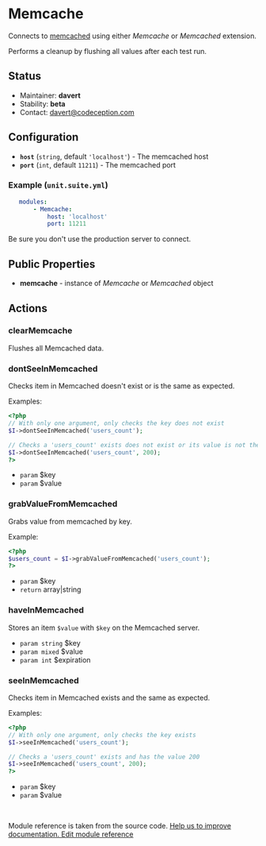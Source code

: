# Memcache

Connects to [memcached](http://www.memcached.org/) using either _Memcache_ or _Memcached_ extension.

Performs a cleanup by flushing all values after each test run.

## Status

* Maintainer: **davert**
* Stability: **beta**
* Contact: davert@codeception.com

## Configuration

* **`host`** (`string`, default `'localhost'`) - The memcached host
* **`port`** (`int`, default `11211`) - The memcached port

### Example (`unit.suite.yml`)

```yaml
   modules:
       - Memcache:
           host: 'localhost'
           port: 11211
```

Be sure you don't use the production server to connect.

## Public Properties

* **memcache** - instance of _Memcache_ or _Memcached_ object

## Actions

### clearMemcache

Flushes all Memcached data.

### dontSeeInMemcached

Checks item in Memcached doesn't exist or is the same as expected.

Examples:

``` php
<?php
// With only one argument, only checks the key does not exist
$I->dontSeeInMemcached('users_count');

// Checks a 'users_count' exists does not exist or its value is not the one provided
$I->dontSeeInMemcached('users_count', 200);
?>
```

 * `param` $key
 * `param` $value

### grabValueFromMemcached

Grabs value from memcached by key.

Example:

``` php
<?php
$users_count = $I->grabValueFromMemcached('users_count');
?>
```

 * `param` $key
 * `return` array|string

### haveInMemcached

Stores an item `$value` with `$key` on the Memcached server.

 * `param string` $key
 * `param mixed` $value
 * `param int` $expiration

### seeInMemcached

Checks item in Memcached exists and the same as expected.

Examples:

``` php
<?php
// With only one argument, only checks the key exists
$I->seeInMemcached('users_count');

// Checks a 'users_count' exists and has the value 200
$I->seeInMemcached('users_count', 200);
?>
```

 * `param` $key
 * `param` $value

<p>&nbsp;</p><div class="alert alert-warning">Module reference is taken from the source code. <a href="https://github.com/Codeception/Codeception/tree/2.3/src/Codeception/Module/Memcache.php">Help us to improve documentation. Edit module reference</a></div>
